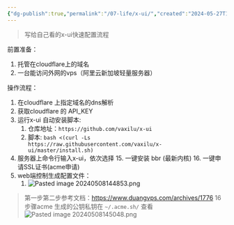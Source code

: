 ```yaml
---
{"dg-publish":true,"permalink":"/07-life/x-ui/","created":"2024-05-27T15:37:32.383+08:00","updated":"2024-05-27T15:03:21.000+08:00"}
---
```


>写给自己看的x-ui快速配置流程

前置准备：
1. 托管在cloudflare上的域名
2. 一台能访问外网的vps（阿里云新加坡轻量服务器）

操作流程：
1. 在cloudflare 上指定域名的dns解析
2. 获取cloudflare 的 API_KEY
3. 运行x-ui 自动安装脚本:
	1. 仓库地址：`https://github.com/vaxilu/x-ui`
	2. 脚本: `bash <(curl -Ls https://raw.githubusercontent.com/vaxilu/x-ui/master/install.sh)`
4. 服务器上命令行输入x-ui，依次选择
	15. 一键安装 bbr (最新内核)
	16. 一键申请SSL证书(acme申请)
5. web端控制生成配置文件：
	1. ![Pasted image 20240508144853.png](/img/user/attachments/Pasted%20image%2020240508144853.png)

> 第一步第二步参考文档：https://www.duangvps.com/archives/1776
> 16步骤acme 生成的公钥私钥在 `~/.acme.sh/` 查看
> ![Pasted image 20240508145048.png](/img/user/attachments/Pasted%20image%2020240508145048.png)
> 